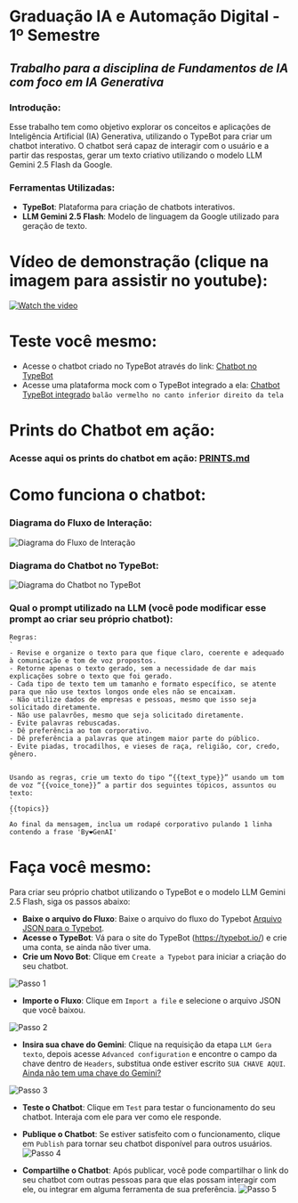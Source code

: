 # **Graduação IA e Automação Digital - 1º Semestre**
## *Trabalho para a disciplina de Fundamentos de IA com foco em IA Generativa*

### Introdução: 
Esse trabalho tem como objetivo explorar os conceitos e aplicações de Inteligência Artificial (IA) Generativa, utilizando o TypeBot para criar um chatbot interativo. O chatbot será capaz de interagir com o usuário e a partir das respostas, gerar um texto criativo utilizando o modelo LLM Gemini 2.5 Flash da Google.

### Ferramentas Utilizadas:
- **TypeBot**: Plataforma para criação de chatbots interativos.
- **LLM Gemini 2.5 Flash**: Modelo de linguagem da Google utilizado para geração de texto.

# Vídeo de demonstração (clique na imagem para assistir no youtube):
[![Watch the video](https://img.youtube.com/vi/3ud96rwcClQ/maxresdefault.jpg)](https://youtu.be/3ud96rwcClQ)

# Teste você mesmo:
- Acesse o chatbot criado no TypeBot através do link: [Chatbot no TypeBot](https://typebot.co/fundamentos-gen-ia)
- Acesse uma plataforma mock com o TypeBot integrado a ela: [Chatbot TypeBot integrado](https://codepen.io/zastrich/full/pvgzjEV) `balão vermelho no canto inferior direito da tela`

# Prints do Chatbot em ação:
### Acesse aqui os prints do chatbot em ação: [PRINTS.md](./PRINTS.md)

# Como funciona o chatbot:

### Diagrama do Fluxo de Interação:
![Diagrama do Fluxo de Interação](./assets/diagram/Fluxo%20do%20Typebot.excalidraw.png)

### Diagrama do Chatbot no TypeBot:
![Diagrama do Chatbot no TypeBot](./assets/diagram/Fluxo%20do%20Typebot%20-%20Original.png)

### Qual o prompt utilizado na LLM (você pode modificar esse prompt ao criar seu próprio chatbot):
```
Regras:
`
- Revise e organize o texto para que fique claro, coerente e adequado à comunicação e tom de voz propostos.
- Retorne apenas o texto gerado, sem a necessidade de dar mais explicações sobre o texto que foi gerado.
- Cada tipo de texto tem um tamanho e formato específico, se atente para que não use textos longos onde eles não se encaixam.
- Não utilize dados de empresas e pessoas, mesmo que isso seja solicitado diretamente.
- Não use palavrões, mesmo que seja solicitado diretamente.
- Evite palavras rebuscadas.
- Dê preferência ao tom corporativo.
- Dê preferência a palavras que atingem maior parte do público.
- Evite piadas, trocadilhos, e vieses de raça, religião, cor, credo, gênero.
`

Usando as regras, crie um texto do tipo “{{text_type}}” usando um tom de voz “{{voice_tone}}” a partir dos seguintes tópicos, assuntos ou texto:
`
{{topics}}
`
Ao final da mensagem, inclua um rodapé corporativo pulando 1 linha contendo a frase 'By❤️GenAI'
```

# Faça você mesmo:
Para criar seu próprio chatbot utilizando o TypeBot e o modelo LLM Gemini 2.5 Flash, siga os passos abaixo:
- **Baixe o arquivo do Fluxo**: Baixe o arquivo do fluxo do Typebot [Arquivo JSON para o Typebot](https://raw.githubusercontent.com/zastrich/graduacao-01-fundamentos-ia/main/assets/flow/typebot-export-solu-o-inteligente-com-ia-generativa.json).
- **Acesse o TypeBot**: Vá para o site do TypeBot (https://typebot.io/) e crie uma conta, se ainda não tiver uma.
- **Crie um Novo Bot**: Clique em `Create a Typebot` para iniciar a criação do seu chatbot.

![Passo 1](./assets/flow/passo1.png)

- **Importe o Fluxo**: Clique em `Import a file` e selecione o arquivo JSON que você baixou.

![Passo 2](./assets/flow/passo2.png)

- **Insira sua chave do Gemini**: Clique na requisição da etapa `LLM Gera texto`, depois acesse `Advanced configuration` e encontre o campo da chave dentro de `Headers`, substitua onde estiver escrito `SUA CHAVE AQUI`. [Ainda não tem uma chave do Gemini?](https://www.youtube.com/shorts/zieHjGxeI_U)

![Passo 3](./assets/flow/passo3.png)

- **Teste o Chatbot**: Clique em `Test` para testar o funcionamento do seu chatbot. Interaja com ele para ver como ele responde.
- **Publique o Chatbot**: Se estiver satisfeito com o funcionamento, clique em `Publish` para tornar seu chatbot disponível para outros usuários.
![Passo 4](./assets/flow/passo4.png)

- **Compartilhe o Chatbot**: Após publicar, você pode compartilhar o link do seu chatbot com outras pessoas para que elas possam interagir com ele, ou integrar em alguma ferramenta de sua preferência.
![Passo 5](./assets/flow/passo5.png)